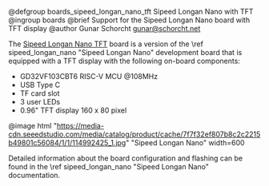 @defgroup   boards_sipeed_longan_nano_tft Sipeed Longan Nano with TFT
@ingroup    boards
@brief      Support for the Sipeed Longan Nano board with TFT display
@author     Gunar Schorcht <gunar@schorcht.net>

The [Sipeed Longan Nano TFT](https://longan.sipeed.com/en) board is a version
of the \ref sipeed_longan_nano "Sipeed Longan Nano" development board
that is equipped with a TFT display with the following on-board components:

- GD32VF103CBT6 RISC-V MCU @108MHz
- USB Type C
- TF card slot
- 3 user LEDs
- 0.96\" TFT display 160 x 80 pixel

@image html "https://media-cdn.seeedstudio.com/media/catalog/product/cache/7f7f32ef807b8c2c2215b49801c56084/1/1/114992425_1.jpg" "Sipeed Longan Nano" width=600

Detailed information about the board configuration and flashing can be found
in the \ref sipeed_longan_nano "Sipeed Longan Nano" documentation.
